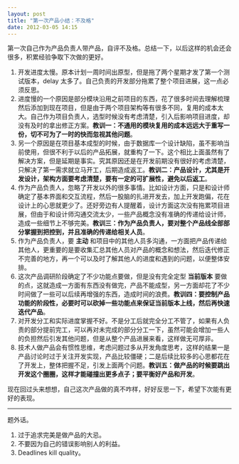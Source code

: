 ```yaml
---
layout: post
title: "第一次产品小结：不及格"
date: 2012-03-05 14:15
---
```


第一次自己作为产品负责人带产品，自评不及格。总结一下，以后这样的机会还会很多，积累经验争取下次做的更好。

1. 开发进度太慢。原本计划一周时间出原型，但是拖了两个星期才发了第一个测试版本，delay 太多了。自己负责的开发部分拖累了整个项目进展，这一点必须反思。
1. 进度慢的一个原因是部分模块沿用之前项目的东西，花了很多时间去理解梳理然后添加到现在项目，但是由于两个项目架构等有很多不同，复用的成本太大。自己作为项目负责人，选型时候没有考虑清楚，引入后影响项目进度，却没有及时的拿出修正方案。**教训一：不通用的模块复用的成本远远大于重写一份，切不可为了一时的快而忽视其他问题**。
1. 另一个原因是在项目基本成型的时候，由于数据库一个设计缺陷，虽不影响当前使用，但很不利于以后的产品拓展，就重构了一下。这个相比上面虽然有了解决方案，但是延期是事实。究其原因还是在开发前期没有很好的考虑清楚，只解决了第一需求就立马开工，后期造成返工。**教训二：产品设计，尤其是开发设计，架构方面要考虑清楚，要有一定的可扩展性，避免以后返工**。
1. 作为产品负责人，忽略了开发以外的很多事情。比如设计方面，只是和设计师确定了基本界面和交互流程，然后一股脑的扎进开发去，加上开发跑偏，花在设计上的心思就更少了。还好旁边有人提醒着，设计方面这次没有拖累项目进展，但由于和设计师沟通交流太少，一些产品概念没有准确的传递给设计师，造成一些细节上不够完美。**教训三：作为产品负责人，要对整个产品线全部部分掌握到把控到，并且准确的传递给相关人员**。
1. 作为产品负责人，要 **主动** 和项目中的其他人员多沟通，一方面把产品传递给其他人，更重要的是要收集汇总其他人员对产品的概念和想法，然后迭代修正不完善的地方，再一个可以及时了解其他人的进度和遇到的问题，以便整体安排。
1. 这次产品调研阶段确定了不少功能点要做，但是没有完全定型 **当前版本** 要做的点，这就造成一方面有东西没有做完，产品不能成型，另一方面却花了不少时间做了一些可以后续再增强的东西，造成时间的浪费。**教训四：要控制产品功能的阶段性，必要时可以砍掉一些功能点来保证当前版本上线，然后再快速迭代产品**。
1. 对开发分工和实际进度掌握不好。不是分工后就完全分工不管了，如果有人负责的部分提前完工，可以再对未完成的部分分工一下，虽然可能会增加一些人的负担然后引发其他问题，但是从整个产品进展来看，这样做无可厚非。
1. 技术人做产品会有惯性思维，考虑问题过多从开发角度思考，这样的结果一是产品讨论时过于关注开发实现，产品比较僵硬；二是后续比较多的心思都花在了开发上，整体把握不足，引发上面两个问题。**教训五：做产品的时候要跳出开发这个圈圈，这样才能碰撞出更多点子；要平衡好产品和开发**。

现在回过头来想想，自己这次产品做的真不咋样，好好反思一下，希望下次能有更好的表现。

----

题外话。

1. 过于追求完美是做产品的大忌。
1. 不要因为自己的错误影响别人的利益。
1. Deadlines kill quality。

